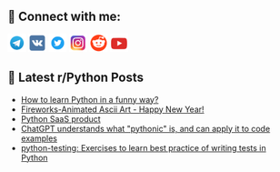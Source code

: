 ## 🔎 Connect with me:
[<img src="https://github.com/bullbesh/bullbesh/blob/main/images/Telegram.png" width="32" height="32" />](https://t.me/bullbesh)
[<img src="https://github.com/bullbesh/bullbesh/blob/main/images/VK.png" width="32" height="32" />](https://vk.com/bullbesh)
[<img src="https://github.com/bullbesh/bullbesh/blob/main/images/Twitter.png" width="32" height="32" />](https://twitter.com/bullbesh1)
[<img src="https://github.com/bullbesh/bullbesh/blob/main/images/Instagram.png" width="32" height="32" />](https://www.instagram.com/bullbesh)
[<img src="https://github.com/bullbesh/bullbesh/blob/main/images/Reddit.png" width="32" height="32" />](https://www.reddit.com/user/bullbesh)
[<img src="https://github.com/bullbesh/bullbesh/blob/main/images/YouTube.png" width="32" height="32" />](https://www.youtube.com/channel/UCtfjRs6uzgq5mfm8S06WTcg)

## 📕 Latest r/Python Posts
<!-- BLOG-POST-LIST:START -->
- [How to learn Python in a funny way?](https://www.reddit.com/r/Python/comments/zy8x4u/how_to_learn_python_in_a_funny_way/)
- [Fireworks-Animated Ascii Art - Happy New Year!](https://www.reddit.com/r/Python/comments/zy8vty/fireworksanimated_ascii_art_happy_new_year/)
- [Python SaaS product](https://www.reddit.com/r/Python/comments/zy8d56/python_saas_product/)
- [ChatGPT understands what &quot;pythonic&quot; is, and can apply it to code examples](https://www.reddit.com/r/Python/comments/zy7wy9/chatgpt_understands_what_pythonic_is_and_can/)
- [python-testing: Exercises to learn best practice of writing tests in Python](https://www.reddit.com/r/Python/comments/zy7fyh/pythontesting_exercises_to_learn_best_practice_of/)
<!-- BLOG-POST-LIST:END -->
